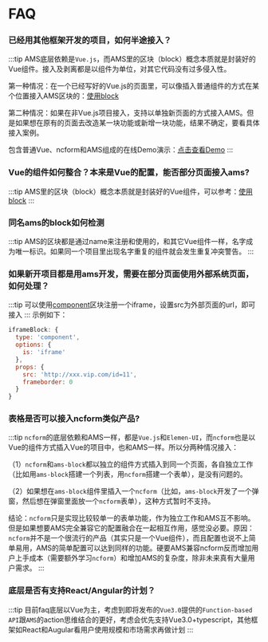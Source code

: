 # FAQ

### 已经用其他框架开发的项目，如何半途接入？
:::tip
AMS底层依赖是`Vue.js`，而AMS里的区块（block）概念本质就是封装好的Vue组件。接入及剥离都是以组件为单位，对其它代码没有过多侵入性。

第一种情况：在一个已经写好的Vue.js的页面里，可以像插入普通组件的方式在某个位置接入AMS区块的：[使用block](/api/block.html#使用-block)

第二种情况：如果在非Vue.js项目接入，支持以单独新页面的方式接入AMS。但是如果想在原有的页面去改造某一块功能或新增一块功能，结果不确定，要看具体接入案例。

包含普通Vue、ncform和AMS组成的在线Demo演示：[点击查看Demo](https://jsbin.com/nizuvigije/1/edit?html,output)
:::

### Vue的组件如何整合？本来是Vue的配置，能否部分页面接入ams?
:::tip
AMS里的区块（block）概念本质就是封装好的Vue组件，可以参考：[使用block](/api/block.html#使用-block)
:::

### 同名ams的block如何检测
:::tip
AMS的区块都是通过name来注册和使用的，和其它Vue组件一样，名字成为唯一标识。如果同一个项目里出现名字重复的组件就会发生重复冲突警告。
:::

### 如果新开项目都是用ams开发，需要在部分页面使用外部系统页面，如何处理？
:::tip
可以使用[component](/block/component.html)区块注册一个iframe，设置src为外部页面的url，即可接入
:::
示例如下：
```js
iframeBlock: {
  type: 'component',
  options: {
    is: 'iframe'
  },
  props: {
    src: 'http://xxx.vip.com/id=11',
    frameborder: 0
  }
}
```

### 表格是否可以接入ncform类似产品?
:::tip
`ncform`的底层依赖和AMS一样，都是`Vue.js`和`Elemen-UI`，而`ncform`也是以Vue的组件方式插入Vue的项目中，也和AMS一样。所以分两种情况接入：

（1）`ncform`和`ams-block`都以独立的组件方式插入到同一个页面，各自独立工作（比如用`ams-block`搭建一个列表，用`ncform`搭建一个表单），是没有问题的。

（2）如果想在`ams-block`组件里插入一个`ncform`（比如，`ams-block`开发了一个弹窗，然后想在弹窗里面放一个`ncform`表单），这种方式暂时不支持。

结论：`ncform`只是实现比较较单一的表单功能，作为独立工作和AMS互不影响。但是如果想要AMS完全兼容它的配置融合在一起相互作用，感觉没必要。原因：`ncform`并不是一个很流行的产品（其实只是一个Vue组件），而且配置也说不上简单易用，AMS的简单配置可以达到同样的功能。硬要AMS兼容ncform反而增加用户上手成本（需要额外学习`ncform`）和增加AMS的复杂度，除非未来真有大量用户需求。
:::

### 底层是否有支持React/Angular的计划？
:::tip
目前faq底层以Vue为主，考虑到即将发布的`Vue3.0`提供的`Function-based API`跟`AMS`的action思维结合的更好，考虑会优先支持Vue3.0+typescript，其他框架如React和Augular看用户使用规模和市场需求再做计划
:::